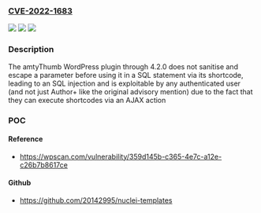 ### [CVE-2022-1683](https://cve.mitre.org/cgi-bin/cvename.cgi?name=CVE-2022-1683)
![](https://img.shields.io/static/v1?label=Product&message=amtyThumb&color=blue)
![](https://img.shields.io/static/v1?label=Version&message=4.2.0%3C%3D%204.2.0%20&color=brighgreen)
![](https://img.shields.io/static/v1?label=Vulnerability&message=CWE-89%20SQL%20Injection&color=brighgreen)

### Description

The amtyThumb WordPress plugin through 4.2.0 does not sanitise and escape a parameter before using it in a SQL statement via its shortcode, leading to an SQL injection and is exploitable by any authenticated user (and not just Author+ like the original advisory mention) due to the fact that they can execute shortcodes via an AJAX action

### POC

#### Reference
- https://wpscan.com/vulnerability/359d145b-c365-4e7c-a12e-c26b7b8617ce

#### Github
- https://github.com/20142995/nuclei-templates

